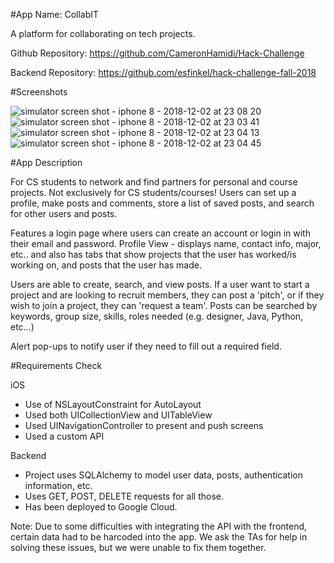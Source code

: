 #App Name: CollabIT

A platform for collaborating on tech projects.

Github Repository: https://github.com/CameronHamidi/Hack-Challenge

Backend Repository: https://github.com/esfinkel/hack-challenge-fall-2018

#Screenshots

![simulator screen shot - iphone 8 - 2018-12-02 at 23 08 20](https://user-images.githubusercontent.com/45296452/49352759-a390e500-f687-11e8-805f-41b270608ea6.png)
![simulator screen shot - iphone 8 - 2018-12-02 at 23 03 41](https://user-images.githubusercontent.com/45296452/49352765-adb2e380-f687-11e8-9d5e-e125847ca549.png)
![simulator screen shot - iphone 8 - 2018-12-02 at 23 04 13](https://user-images.githubusercontent.com/45296452/49352766-b0add400-f687-11e8-99e6-4089214e6c5a.png)
![simulator screen shot - iphone 8 - 2018-12-02 at 23 04 45](https://user-images.githubusercontent.com/45296452/49352771-b5728800-f687-11e8-8eb2-e282abcae885.png)


#App Description

For CS students to network and find partners for personal and course projects. Not exclusively for CS students/courses! Users can set up a profile, make posts and comments, store a list of saved posts, and search for other users and posts.

Features a login page where users can create an account or login in with their email and password.
Profile View - displays name, contact info, major, etc.. and also has tabs that show projects that the user has worked/is working on, and posts that the user has made.

Users are able to create, search, and view posts. If a user want to start a project and are looking to recruit members, they can post a 'pitch', or if they wish to join a project, they can 'request a team'.
Posts can be searched by keywords, group size, skills, roles needed (e.g. designer, Java, Python, etc…)

Alert pop-ups to notify user if they need to fill out a required field.


#Requirements Check

iOS
- Use of NSLayoutConstraint for AutoLayout
- Used both UICollectionView and UITableView
- Used UINavigationController to present and push screens
- Used a custom API

Backend
- Project uses SQLAlchemy to model user data, posts, authentication information, etc.
- Uses GET, POST, DELETE requests for all those.
- Has been deployed to Google Cloud.

Note: Due to some difficulties with integrating the API with the frontend, certain data had to be harcoded into the app. We ask the TAs for help in solving these issues, but we were unable to fix them together.
